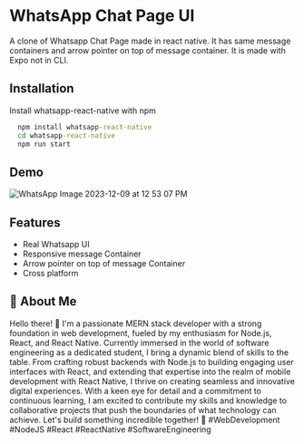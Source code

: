 
# WhatsApp Chat Page UI
A clone of Whatsapp Chat Page made in react native. It has same message containers and arrow pointer on top of message container.
It is made with Expo not in CLI.


## Installation

Install whatsapp-react-native with npm

```cmd
  npm install whatsapp-react-native
  cd whatsapp-react-native
  npm run start
```
    
## Demo
![WhatsApp Image 2023-12-09 at 12 53 07 PM](https://github.com/abdulrafey01/whatsapp-react-native/assets/115981065/b921d4c4-7bf6-4603-91d8-96e3564be156)

## Features

- Real Whatsapp UI
- Responsive message Container
- Arrow pointer on top of message Container
- Cross platform

## 🚀 About Me

Hello there! 👋 I'm a passionate MERN stack developer with a strong foundation in web development, fueled by my enthusiasm for Node.js, React, and React Native. Currently immersed in the world of software engineering as a dedicated student, I bring a dynamic blend of skills to the table. From crafting robust backends with Node.js to building engaging user interfaces with React, and extending that expertise into the realm of mobile development with React Native, I thrive on creating seamless and innovative digital experiences. With a keen eye for detail and a commitment to continuous learning, I am excited to contribute my skills and knowledge to collaborative projects that push the boundaries of what technology can achieve. Let's build something incredible together! 🚀 #WebDevelopment #NodeJS #React #ReactNative #SoftwareEngineering
